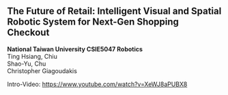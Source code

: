 ## The Future of Retail: Intelligent Visual and Spatial Robotic System for Next-Gen Shopping Checkout

**National Taiwan University CSIE5047 Robotics**  
Ting Hsiang, Chiu  
Shao-Yu, Chu  
Christopher Giagoudakis

Intro-Video: https://www.youtube.com/watch?v=XeWJ8aPUBX8

